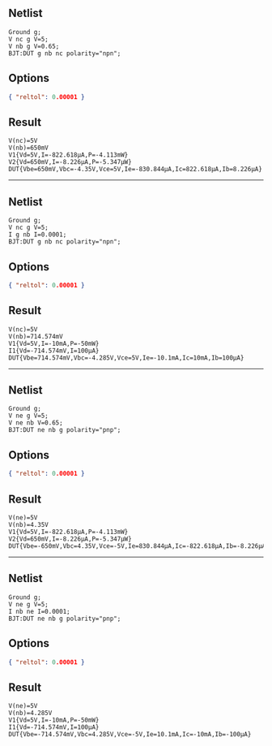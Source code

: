 ## Netlist

```text
Ground g;
V nc g V=5;
V nb g V=0.65;
BJT:DUT g nb nc polarity="npn";
```

## Options

```json
{ "reltol": 0.00001 }
```

## Result

```text
V(nc)=5V
V(nb)=650mV
V1{Vd=5V,I=-822.618μA,P=-4.113mW}
V2{Vd=650mV,I=-8.226μA,P=-5.347μW}
DUT{Vbe=650mV,Vbc=-4.35V,Vce=5V,Ie=-830.844μA,Ic=822.618μA,Ib=8.226μA}
```

---

## Netlist

```text
Ground g;
V nc g V=5;
I g nb I=0.0001;
BJT:DUT g nb nc polarity="npn";
```

## Options

```json
{ "reltol": 0.00001 }
```

## Result

```text
V(nc)=5V
V(nb)=714.574mV
V1{Vd=5V,I=-10mA,P=-50mW}
I1{Vd=-714.574mV,I=100μA}
DUT{Vbe=714.574mV,Vbc=-4.285V,Vce=5V,Ie=-10.1mA,Ic=10mA,Ib=100μA}
```

---

## Netlist

```text
Ground g;
V ne g V=5;
V ne nb V=0.65;
BJT:DUT ne nb g polarity="pnp";
```

## Options

```json
{ "reltol": 0.00001 }
```

## Result

```text
V(ne)=5V
V(nb)=4.35V
V1{Vd=5V,I=-822.618μA,P=-4.113mW}
V2{Vd=650mV,I=-8.226μA,P=-5.347μW}
DUT{Vbe=-650mV,Vbc=4.35V,Vce=-5V,Ie=830.844μA,Ic=-822.618μA,Ib=-8.226μA}
```

---

## Netlist

```text
Ground g;
V ne g V=5;
I nb ne I=0.0001;
BJT:DUT ne nb g polarity="pnp";
```

## Options

```json
{ "reltol": 0.00001 }
```

## Result

```text
V(ne)=5V
V(nb)=4.285V
V1{Vd=5V,I=-10mA,P=-50mW}
I1{Vd=-714.574mV,I=100μA}
DUT{Vbe=-714.574mV,Vbc=4.285V,Vce=-5V,Ie=10.1mA,Ic=-10mA,Ib=-100μA}
```
